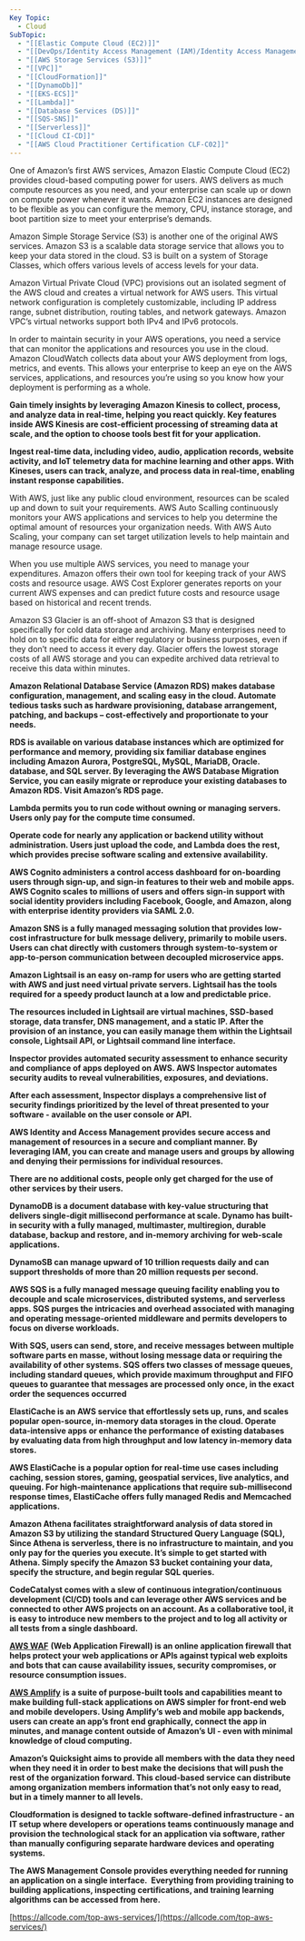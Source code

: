 ```yaml
---
Key Topic:
  - Cloud
SubTopic:
  - "[[Elastic Compute Cloud (EC2)]]"
  - "[[DevOps/Identity Access Management (IAM)/Identity Access Management (IAM)\\|Identity Access Management (IAM)]]"
  - "[[AWS Storage Services (S3)]]"
  - "[[VPC]]"
  - "[[CloudFormation]]"
  - "[[DynamoDb]]"
  - "[[EKS-ECS]]"
  - "[[Lambda]]"
  - "[[Database Services (DS)]]"
  - "[[SQS-SNS]]"
  - "[[Serverless]]"
  - "[[Cloud CI-CD]]"
  - "[[AWS Cloud Practitioner Certification CLF-C02]]"
---
```

One of Amazon’s first AWS services, Amazon Elastic Compute Cloud (EC2) provides cloud-based computing power for users. AWS delivers as much compute resources as you need, and your enterprise can scale up or down on compute power whenever it wants. Amazon EC2 instances are designed to be flexible as you can configure the memory, CPU, instance storage, and boot partition size to meet your enterprise’s demands.

  

Amazon Simple Storage Service (S3) is another one of the original AWS services. Amazon S3 is a scalable data storage service that allows you to keep your data stored in the cloud. S3 is built on a system of Storage Classes, which offers various levels of access levels for your data.

Amazon Virtual Private Cloud (VPC) provisions out an isolated segment of the AWS cloud and creates a virtual network for AWS users. This virtual network configuration is completely customizable, including IP address range, subnet distribution, routing tables, and network gateways. Amazon VPC’s virtual networks support both IPv4 and IPv6 protocols.

In order to maintain security in your AWS operations, you need a service that can monitor the applications and resources you use in the cloud. Amazon CloudWatch collects data about your AWS deployment from logs, metrics, and events. This allows your enterprise to keep an eye on the AWS services, applications, and resources you’re using so you know how your deployment is performing as a whole.

**Gain timely insights by leveraging Amazon Kinesis to collect, process, and analyze data in real-time, helping you react quickly. Key features inside AWS Kinesis are cost-efficient processing of streaming data at scale, and the option to choose tools best fit for your application.**

**Ingest real-time data, including video, audio, application records, website activity, and IoT telemetry data for machine learning and other apps. With Kineses, users can track, analyze, and process data in real-time, enabling instant response capabilities.**

With AWS, just like any public cloud environment, resources can be scaled up and down to suit your requirements. AWS Auto Scalling continuously monitors your AWS applications and services to help you determine the optimal amount of resources your organization needs. With AWS Auto Scaling, your company can set target utilization levels to help maintain and manage resource usage.

When you use multiple AWS services, you need to manage your expenditures. Amazon offers their own tool for keeping track of your AWS costs and resource usage. AWS Cost Explorer generates reports on your current AWS expenses and can predict future costs and resource usage based on historical and recent trends.

Amazon S3 Glacier is an off-shoot of Amazon S3 that is designed specifically for cold data storage and archiving. Many enterprises need to hold on to specific data for either regulatory or business purposes, even if they don’t need to access it every day. Glacier offers the lowest storage costs of all AWS storage and you can expedite archived data retrieval to receive this data within minutes.

**Amazon Relational Database Service (Amazon RDS) makes database configuration, management, and scaling easy in the cloud. Automate tedious tasks such as hardware provisioning, database arrangement, patching, and backups – cost-effectively and proportionate to your needs.**

**RDS is available on various database instances which are optimized for performance and memory, providing six familiar database engines including Amazon Aurora, PostgreSQL, MySQL, MariaDB, Oracle. database, and SQL server. By leveraging the AWS Database Migration Service, you can easily migrate or reproduce your existing databases to Amazon RDS. Visit Amazon’s RDS page.**

  

**Lambda permits you to run code without owning or managing servers. Users only pay for the compute time consumed.**

**Operate code for nearly any application or backend utility without administration. Users just upload the code, and Lambda does the rest, which provides precise software scaling and extensive availability.**

  

**AWS Cognito administers a control access dashboard for on-boarding users through sign-up, and sign-in features to their web and mobile apps. AWS Cognito scales to millions of users and offers sign-in support with social identity providers including Facebook, Google, and Amazon, along with enterprise identity providers via SAML 2.0.**

  

**Amazon SNS is a fully managed messaging solution that provides low-cost infrastructure for bulk message delivery, primarily to mobile users. Users can chat directly with customers through system-to-system or app-to-person communication between decoupled microservice apps.**

  

**Amazon Lightsail is an easy on-ramp for users who are getting started with AWS and just need virtual private servers. Lightsail has the tools required for a speedy product launch at a low and predictable price.**

**The resources included in Lightsail are virtual machines, SSD-based storage, data transfer, DNS management, and a static IP. After the provision of an instance, you can easily manage them within the Lightsail console, Lightsail API, or Lightsail command line interface.**

  

  

**Inspector provides automated security assessment to enhance security and compliance of apps deployed on AWS. AWS Inspector automates security audits to reveal vulnerabilities, exposures, and deviations.**

**After each assessment, Inspector displays a comprehensive list of security findings prioritized by the level of threat presented to your software - available on the user console or API.**

  

**AWS Identity and Access Management provides secure access and management of resources in a secure and compliant manner. By leveraging IAM, you can create and manage users and groups by allowing and denying their permissions for individual resources.**

**There are no additional costs, people only get charged for the use of other services by their users.**

  

**DynamoDB is a document database with key-value structuring that delivers single-digit millisecond performance at scale. Dynamo has built-in security with a fully managed, multimaster, multiregion, durable database, backup and restore, and in-memory archiving for web-scale applications.**

**DynamoSB can manage upward of 10 trillion requests daily and can support thresholds of more than 20 million requests per second.**

  

**AWS SQS is a fully managed message queuing facility enabling you to decouple and scale microservices, distributed systems, and serverless apps. SQS purges the intricacies and overhead associated with managing and operating message-oriented middleware and permits developers to focus on diverse workloads.**

**With SQS, users can send, store, and receive messages between multiple software parts en masse, without losing message data or requiring the availability of other systems. SQS offers two classes of message queues, including standard queues, which provide maximum throughput and FIFO queues to guarantee that messages are processed only once, in the exact order the sequences occurred**

  

  

**ElastiCache is an AWS service that effortlessly sets up, runs, and scales popular open-source, in-memory data storages in the cloud. Operate data-intensive apps or enhance the performance of existing databases by evaluating data from high throughput and low latency in-memory data stores.**

**AWS ElastiCache is a popular option for real-time use cases including caching, session stores, gaming, geospatial services, live analytics, and queuing. For high-maintenance applications that require sub-millisecond response times, ElastiCache offers fully managed Redis and Memcached applications.**

  

**Amazon Athena facilitates straightforward analysis of data stored in Amazon S3 by utilizing the standard Structured Query Language (SQL), Since Athena is serverless, there is no infrastructure to maintain, and you only pay for the queries you execute. It’s simple to get started with Athena. Simply specify the Amazon S3 bucket containing your data, specify the structure, and begin regular SQL queries.**

  

**CodeCatalyst comes with a slew of continuous integration/continuous development (CI/CD) tools and can leverage other AWS services and be connected to other AWS projects on an account. As a collaborative tool, it is easy to introduce new members to the project and to log all activity or all tests from a single dashboard.**

  

[**AWS WAF**](https://allcode.com/aws-web-application-firewall/) **(Web Application Firewall) is an online application firewall that helps protect your web applications or APIs against typical web exploits and bots that can cause availability issues, security compromises, or resource consumption issues.**

  

[**AWS Amplify**](https://allcode.com/aws-amplify/) **is a suite of purpose-built tools and capabilities meant to make building full-stack applications on AWS simpler for front-end web and mobile developers. Using Amplify’s web and mobile app backends, users can create an app’s front end graphically, connect the app in minutes, and manage content outside of Amazon’s UI - even with minimal knowledge of cloud computing.**

  

  

**Amazon’s Quicksight aims to provide all members with the data they need when they need it in order to best make the decisions that will push the rest of the organization forward. This cloud-based service can distribute among organization members information that’s not only easy to read, but in a timely manner to all levels.**

  

**Cloudformation is designed to tackle software-defined infrastructure - an IT setup where developers or operations teams continuously manage and provision the technological stack for an application via software, rather than manually configuring separate hardware devices and operating systems.**

**The AWS Management Console provides everything needed for running an application on a single interface.  Everything from providing training to building applications, inspecting certifications, and training learning algorithms can be accessed from here.**

  

  

[https://allcode.com/top-aws-services/](https://allcode.com/top-aws-services/)